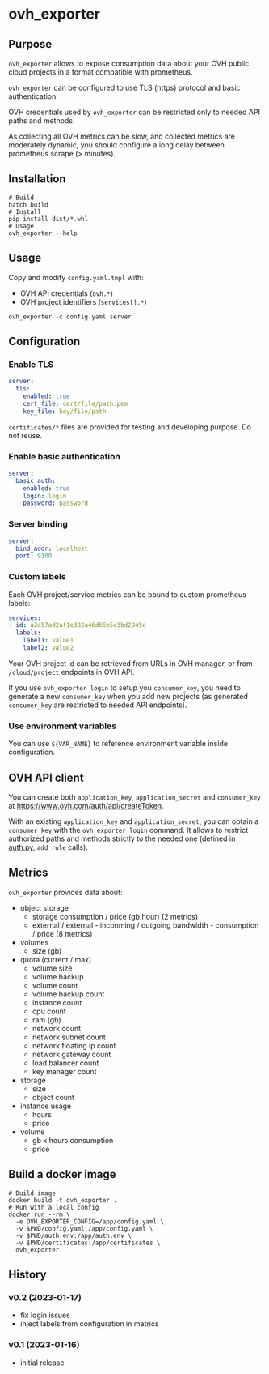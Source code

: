 # ovh_exporter

## Purpose

`ovh_exporter` allows to expose consumption data about your OVH public cloud projects in a format compatible with prometheus.

`ovh_exporter` can be configured to use TLS (https) protocol and basic authentication.

OVH credentials used by `ovh_exporter` can be restricted only to needed API paths and methods.

As collecting all OVH metrics can be slow, and collected metrics are moderately dynamic, you should configure a long delay between prometheus scrape (> minutes).

## Installation

```
# Build
hatch build
# Install
pip install dist/*.whl
# Usage
ovh_exporter --help
```

## Usage

Copy and modify `config.yaml.tmpl` with:
* OVH API credentials (`ovh.*`)
* OVH project identifiers (`services[].*`)

```
ovh_exporter -c config.yaml server
```

## Configuration

### Enable TLS

```yaml
server:
  tls:
    enabled: true
    cert_file: cert/file/path.pem
    key_file: key/file/path
```

`certificates/*` files are provided for testing and developing purpose. Do not reuse.

### Enable basic authentication

```yaml
server:
  basic_auth:
    enabled: true
    login: login
    password: password
```

### Server binding

```yaml
server:
  bind_addr: localhost
  port: 9100
```

### Custom labels

Each OVH project/service metrics can be bound to custom prometheus labels:

```yaml
services:
- id: a2a57ad2af1e382a46d65b5e3bd2945a
  labels:
    label1: value1
    label2: value2
```

Your OVH project id can be retrieved from URLs in OVH manager, or from
`/cloud/project` endpoints in OVH API.

If you use `ovh_exporter login` to setup you `consumer_key`, you need to generate
a new `consumer_key` when you add new projects (as generated `consumer_key` are
restricted to needed API endpoints).

### Use environment variables

You can use `${VAR_NAME}` to reference environment variable inside configuration.

## OVH API client

You can create both `application_key`, `application_secret` and `consumer_key` at
https://www.ovh.com/auth/api/createToken.

With an existing `application_key` and `application_secret`, you can obtain a `consumer_key` with the `ovh_exporter login` command. It allows to restrict authorized paths and methods strictly to the needed one
(defined in [auth.py](src/ovh_exporter/auth.py), `add_rule` calls).

## Metrics

`ovh_exporter` provides data about:

* object storage
  * storage consumption / price (gb.hour) (2 metrics)
  * external / external - inconming / outgoing bandwidth - consumption / price (8 metrics)
* volumes
  * size (gb)
* quota (current / max)
  * volume size
  * volume backup
  * volume count
  * volume backup count
  * instance count
  * cpu count
  * ram (gb)
  * network count
  * network subnet count
  * network floating ip count
  * network gateway count
  * load balancer count
  * key manager count
* storage
  * size
  * object count
* instance usage
  * hours
  * price
* volume
  * gb x hours consumption
  * price

## Build a docker image

```
# Build image
docker build -t ovh_exporter .
# Run with a local config
docker run --rm \
  -e OVH_EXPORTER_CONFIG=/app/config.yaml \
  -v $PWD/config.yaml:/app/config.yaml \
  -v $PWD/auth.env:/app/auth.env \
  -v $PWD/certificates:/app/certificates \
  ovh_exporter
```

## History

### v0.2 (2023-01-17)

* fix login issues
* inject labels from configuration in metrics

### v0.1 (2023-01-16)

* initial release

